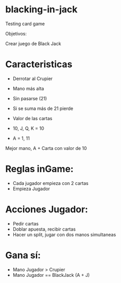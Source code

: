 # blacking-in-jack
Testing card game

Objetivos:

Crear juego de Black Jack

# Caracteristicas

* Derrotar al Crupier
* Mano más alta
* Sin pasarse (21)

* Si se suma más de 21 pierde
* Valor de las cartas
* 10, J, Q, K = 10 
* A = 1, 11

Mejor mano, A + Carta con valor de 10

# Reglas inGame:

* Cada jugador empieza con 2 cartas
* Empieza Jugador

# Acciones Jugador:

* Pedir cartas
* Doblar apuesta, recibir cartas
* Hacer un split, jugar con dos manos simultaneas

# Gana sí:
* Mano Jugador > Crupier
* Mano Jugador == BlackJack (A + J)
